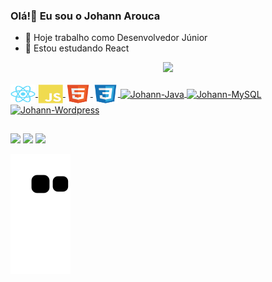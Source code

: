 ### Olá!👋 Eu sou o Johann Arouca

- 🔭 Hoje trabalho como Desenvolvedor Júnior 
- 🌱 Estou estudando React

<div align="center">
  <a href="https://johannarouca.com.br">
  <img height="180em" src="https://github-readme-stats.vercel.app/api/top-langs/?username=johannarouca&layout=compact&langs_count=7&theme=dark"/>
</div>
  
<div style="display: inline_block"><br>
  <img align="center" alt="Johann-React" height="30" width="40" src="https://raw.githubusercontent.com/devicons/devicon/master/icons/react/react-original.svg">
  <img align="center" alt="Johann-Js" height="30" width="40" src="https://raw.githubusercontent.com/devicons/devicon/master/icons/javascript/javascript-plain.svg">  
  <img align="center" alt="Johann-HTML" height="30" width="40" src="https://raw.githubusercontent.com/devicons/devicon/master/icons/html5/html5-original.svg">
  <img align="center" alt="Johann-CSS" height="30" width="40" src="https://raw.githubusercontent.com/devicons/devicon/master/icons/css3/css3-original.svg">
  <img align="center" alt="Johann-Java" height="30" width="40" src="https://cdn.jsdelivr.net/gh/devicons/devicon/icons/java/java-original.svg">
  <img align="center" alt="Johann-MySQL" height="30" width="40" src="https://cdn.jsdelivr.net/gh/devicons/devicon/icons/mysql/mysql-original.svg">
  <img align="center" alt="Johann-Wordpress" height="30" width="40" src="https://cdn.jsdelivr.net/gh/devicons/devicon/icons/wordpress/wordpress-plain.svg">
  </div>
  
  ##
  
  <div> 
  <a href = "mailto:arooucajohann@gmail.com"><img src="https://img.shields.io/badge/-Gmail-%23333?style=for-the-badge&logo=gmail&logoColor=white" target="_blank"></a>
  <a href="https://www.linkedin.com/in/johann-arouca/" target="_blank"><img src="https://img.shields.io/badge/-LinkedIn-%230077B5?style=for-the-badge&logo=linkedin&logoColor=white" target="_blank"></a> 
  <a href="https://instagram.com/johannarouca" target="_blank"><img src="https://img.shields.io/badge/-Instagram-%23E4405F?style=for-the-badge&logo=instagram&logoColor=white" target="_blank"></a>

 ![Snake animation](https://github.com/JohannArouca/JohannArouca/blob/output/github-contribution-grid-snake.svg)
    
</div>
